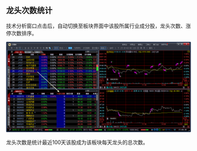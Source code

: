 ## 龙头次数统计
技术分析窗口点击后，自动切换至板块界面中该股所属行业成分股，龙头次数、涨停次数排序。


![](/assets/1542.png)

龙头次数是统计最近100天该股成为该板块每天龙头的总次数。
